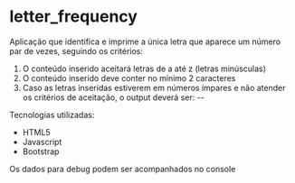 # letter_frequency

Aplicação que identifica e imprime a única letra que aparece um número par de vezes, seguindo os critérios:

1. O conteúdo inserido aceitará letras de a até z (letras minúsculas)
2. O conteúdo inserido deve conter no mínimo 2 caracteres
3. Caso as letras inseridas estiverem em números ímpares e não atender os
critérios de aceitação, o output deverá ser: --

Tecnologias utilizadas:

- HTML5
- Javascript
- Bootstrap

Os dados para debug podem ser acompanhados no console
